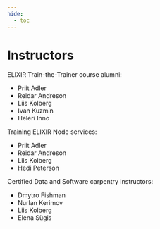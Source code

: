```yaml
---
hide:
  - toc
---
```

# Instructors

ELIXIR Train-the-Trainer course alumni:

* Priit Adler
* Reidar Andreson
* Liis Kolberg
* Ivan Kuzmin
* Heleri Inno

Training ELIXIR Node services:

* Priit Adler
* Reidar Andreson
* Liis Kolberg
* Hedi Peterson

Certified Data and Software carpentry instructors:

* Dmytro Fishman
* Nurlan Kerimov
* Liis Kolberg
* Elena Sügis
